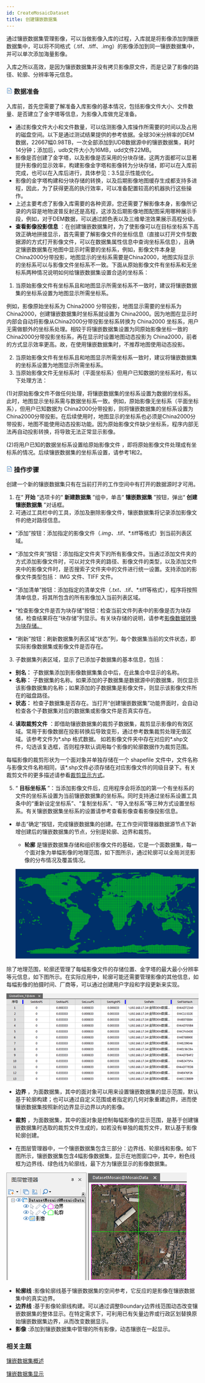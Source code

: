 ```yaml
---
id: CreateMosaicDataset
title: 创建镶嵌数据集  
---  
```

通过镶嵌数据集管理影像，可以当做影像入库的过程，入库就是将影像添加到镶嵌数据集中，可以将不同格式（.tif、.tiff、.img）的影像添加到同一镶嵌数据集中，并可以单次添加海量影像。

入库之所以高效，是因为镶嵌数据集并没有拷贝影像原文件，而是记录了影像的路径、轮廓、分辨率等元信息。

### ![](../../img/read.gif) 数据准备

入库前，首先您需要了解准备入库影像的基本情况，包括影像文件大小、文件数量、是否建立了金字塔等信息，为影像入库做充足准备。

  * 通过影像文件大小和文件数量，可以估测影像入库操作所需要的时间以及占用的磁盘空间。以下是通过测试结果提供的参考依据。全球30米分辨率的DEM数据，22667幅0.98TB，一次全部添加到UDB数据源中的镶嵌数据集，耗时14分钟；添加后，udb文件大小为16MB，udd文件22MB。
  * 影像是否创建了金字塔，以及影像是否采用的分块存储，这两方面都可以显著提升影像的显示效率，构建影像金字塔和影像转为分块存储，即可以在入库前完成，也可以在入库后进行，具体参见：3.5显示性能优化。
  * 影像的金字塔构建和分块存储的转换，以及后期影像地图缓存生成都支持多进程，因此，为了获得更高的执行效率，可以准备配置较高的机器执行这些操作。
  * 上述主要考虑了影像入库需要的各种资源，您还需要了解影像本身，影像所记录的内容是地物波普反射还是高程，这涉及后期影像地图配图采用哪种展示手段，例如，对于DEM数据，可以通过颜色表以及三维晕渲效果展示高程分级。
  * **查看影像投影信息** ：在创建镶嵌数据集时，为了使影像可以在目标坐标系下高效正确地拼接显示，首先需要了解影像文件的坐标信息（直接以打开文件型数据源的方式打开影像文件，可以在数据集属性信息中查询坐标系信息），且确定镶嵌数据集在地图中显示时需要的坐标系，例如，影像文件本身是China2000分带投影，地图显示的坐标系需要是China2000，地图实际显示的坐标系可以与影像文件坐标系不一致。下面从原始影像文件有坐标系和无坐标系两种情况说明如何给镶嵌数据集设置合适的坐标系： 
1. 当原始影像文件有坐标系且和地图显示所需坐标系不一致时，建议将镶嵌数据集的坐标系设置为地图显示所需坐标系。 

例如，影像原始坐标系为 China2000 分带投影，地图显示需要的坐标系为 China2000，创建镶嵌数据集时坐标系就设置为
China2000。因为地图在显示时内部会自动将影像从China2000分带投影坐标系转换为 China2000
坐标系，用户无需做额外的坐标系处理。相较于将镶嵌数据集设置为同原始影像坐标一致的 China2000分带投影坐标系，再在显示时设置地图动态投影为
China2000，前者的方式显示效率更高。故，在使用镶嵌数据集时，不推荐地图使用动态投影。

2. 当原始影像文件有坐标系且和地图显示所需坐标系一致时，建议将镶嵌数据集的坐标系设置为地图显示所需坐标系。
3. 当原始影像文件无坐标系时（平面坐标系）但用户已知数据的坐标系时，有以下处理方法： 

(1)对原始影像文件不做任何处理，将镶嵌数据集的坐标系设置为数据的坐标系。此时，地图显示坐标系需与数据坐标系一致。例如，原始影像无坐标系（平面坐标系），但用户已知数据为
China2000分带投影，则将镶嵌数据集的坐标系设置为China2000分带投影。在后续使用时，地图显示的坐标系也必须是China2000分带投影，地图不能使用动态投影功能。因为原始影像文件缺少坐标系，程序内部无法再自动投影转换，将导致无法正常显示影像。

(2)将用户已知的数据坐标系设置给原始影像文件 ，即将原始影像文件处理成有坐标系的情况。后续镶嵌数据集的坐标系设置，请参考1和2。

### ![](../../img/read.gif) 操作步骤

创建一个新的镶嵌数据集只有在当前打开的工作空间中有打开的数据源时才可用。

  1. 在“ **开始** ”选项卡的“ **新建数据集** ”组中，单击“ **镶嵌数据集** ”按钮，弹出“ **创建镶嵌数据集** ”对话框。
  2. 可通过工具栏中的工具，添加及删除影像文件，镶嵌数据集将记录添加影像文件的绝对路径信息。 
  * “添加”按钮：添加指定的影像文件（*.img、*.tif、*.tiff等格式）到当前列表区域。
  * “添加文件夹”按钮：添加指定文件夹下的所有影像文件。当通过添加文件夹的方式添加影像文件时，可以对文件夹的路径、影像文件的类型，以及添加文件夹中的影像文件时，是否搜索子文件夹中的文件进行统一设置。支持添加的影像文件类型包括： IMG 文件、TIFF 文件。 

  * “添加清单”按钮：添加指定的清单文件（*.txt、*.tif、*.tiff等格式），程序将按照清单信息，将其所包含的所有影像加入当前列表区域。 
  * “检查影像文件是否为块存储”按钮：检查当前文件列表中的影像是否为块存储，检查结果将在“块存储”列显示。有关块存储的说明，请参考[影像数据转换为块存储。](ImageConvertToBlock)
  * “刷新”按钮：刷新数据集列表区域“状态”列，每个数据集当前的文件状态，即实际影像数据集或影像文件是否存在。
  3. 子数据集列表区域，显示了已添加子数据集的基本信息，包括：
  * **别名：** 子数据集添加到影像数据集集合中后，在此集合中显示的名称。
  * **名称：** 子数据集的名称。如果添加的子数据集是数据源中的数据集，则仅显示该影像数据集的名称；如果添加的子数据集是影像文件，则显示该影像文件所在的磁盘路径。
  * **状态：** 检查子数据集是否存在。当打开“创建镶嵌数据集”功能界面时，会自动检查各个子数据集对应的数据集或影像文件是否真实存在。
  4. **读取裁剪文件** ：即借助镶嵌数据集的裁剪子数据集，裁剪显示影像的有效区域。常用于影像数据在投影转换后导致变形，通过参考数集裁剪处理无值区域。该参考文件为*.shp 格式数据。 如若影像文件夹中存在对应的*.shp文件，勾选该复选框，否则程序默认调用每个影像的轮廓数据作为裁剪范围。 

每幅影像的裁剪形状为一个面对象并单独存储在一个 shapefile
文件中，文件名称与影像文件名称相同，该*.shp文件必须存储在对应影像文件的同级目录下。有关裁剪文件的更多描述请参看[裁剪显示方式](MosaicDatasetView)。

  5. “ **目标坐标系** ”：当添加影像文件后，应用程序会将添加的第一个有坐标系的文件的坐标系设置为当前镶嵌数据集的坐标系。同时支持通过坐标系设置工具条中的“重新设定坐标系”、“复制坐标系”、“导入坐标系”等三种方式设置坐标系。有关镶嵌数据集坐标系的设置请参考查看影像查看影像投影信息。

* 单击“确定”按钮，完成镶嵌数据集的创建。在工作空间管理器数据源节点下新增创建后的镶嵌数据集的节点，分别是轮廓、边界和裁剪。

  * **轮廓** 是镶嵌数据集存储和组织影像文件的基础，它是一个面数据集，每一个面对象为单幅影像的地理范围，如下图所示，通过轮廓可以全局浏览影像的分布情况及覆盖情况。   

   ![](img/footprint.png)  

  
除了地理范围，轮廓还管理了每幅影像文件的存储位置、金字塔的最大最小分辨率等元信息，如下图所示。在实际应用中，轮廓可能还需要管理影像的其他信息，如每幅影像的拍摄时间、厂商等，可以通过创建用户字段和字段更新来实现。  

![](img/footprinttable.png)  

  * **边界** ，为面数据集，其中的面对象可以用来设置镶嵌数据集的显示范围，默认基于轮廓构建；也可以通过自定义范围或者指定的几何对象重建边界，进而使镶嵌数据集按照新的边界显示边界以内的影像。 
  * **裁剪** ，为面数据集，其中的面对象是控制每幅影像的显示范围，是基于创建镶嵌数据集时选取的裁剪文件生成的，如若没有单独的裁剪文件，默认基于影像轮廓创建。

* 在图层管理器中，一个镶嵌数据集包含三部分：边界线、轮廓线和影像。如下图所示，镶嵌数据集包含4幅影像数据集，显示在地图窗口中，其中，粉色线框为边界线、绿色线为轮廓线，最下方为镶嵌显示的影像数据集。  

![](img/MosaicImageStructure.png)  

  * **轮廓线** :影像轮廓线基于镶嵌数据集的空间参考，它反应的是影像在镶嵌数据集中的真实边界。
  * **边界线** :基于影像轮廓线构建。可以通过调整Boundary边界线范围动态改变镶嵌数据集的整体显示。在特定需求下，可利用已有矢量边界或行政区划替换原始镶嵌数据集边界，从而改变数据显示。
  * **影像** :添加到镶嵌数据集中管理的所有影像，动态镶嵌在一起显示。

### 相关主题

 [镶嵌数据集概述](MosaicDataset)

 [镶嵌数据集显示](MosaicDatasetView)
